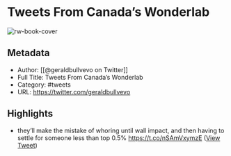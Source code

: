 # Tweets From Canada’s Wonderlab

![rw-book-cover](https://pbs.twimg.com/profile_images/1533559995345813509/voaHw09J.jpg)

## Metadata
- Author: [[@geraldbullvevo on Twitter]]
- Full Title: Tweets From Canada’s Wonderlab
- Category: #tweets
- URL: https://twitter.com/geraldbullvevo

## Highlights
- they’ll make the mistake of whoring until wall impact, and then having to settle for someone less than top 0.5% https://t.co/nSAmVxymzE ([View Tweet](https://twitter.com/geraldbullvevo/status/1580783113059213313))
